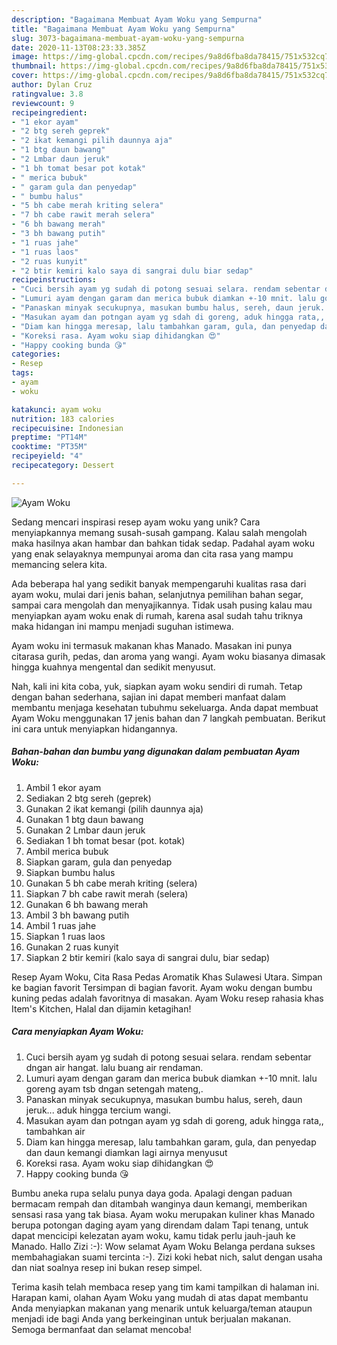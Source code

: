 ```yaml
---
description: "Bagaimana Membuat Ayam Woku yang Sempurna"
title: "Bagaimana Membuat Ayam Woku yang Sempurna"
slug: 3073-bagaimana-membuat-ayam-woku-yang-sempurna
date: 2020-11-13T08:23:33.385Z
image: https://img-global.cpcdn.com/recipes/9a8d6fba8da78415/751x532cq70/ayam-woku-foto-resep-utama.jpg
thumbnail: https://img-global.cpcdn.com/recipes/9a8d6fba8da78415/751x532cq70/ayam-woku-foto-resep-utama.jpg
cover: https://img-global.cpcdn.com/recipes/9a8d6fba8da78415/751x532cq70/ayam-woku-foto-resep-utama.jpg
author: Dylan Cruz
ratingvalue: 3.8
reviewcount: 9
recipeingredient:
- "1 ekor ayam"
- "2 btg sereh geprek"
- "2 ikat kemangi pilih daunnya aja"
- "1 btg daun bawang"
- "2 Lmbar daun jeruk"
- "1 bh tomat besar pot kotak"
- " merica bubuk"
- " garam gula dan penyedap"
- " bumbu halus"
- "5 bh cabe merah kriting selera"
- "7 bh cabe rawit merah selera"
- "6 bh bawang merah"
- "3 bh bawang putih"
- "1 ruas jahe"
- "1 ruas laos"
- "2 ruas kunyit"
- "2 btir kemiri kalo saya di sangrai dulu biar sedap"
recipeinstructions:
- "Cuci bersih ayam yg sudah di potong sesuai selara. rendam sebentar dngan air hangat. lalu buang air rendaman."
- "Lumuri ayam dengan garam dan merica bubuk diamkan +-10 mnit. lalu goreng ayam tsb dngan setengah mateng,."
- "Panaskan minyak secukupnya, masukan bumbu halus, sereh, daun jeruk... aduk hingga tercium wangi."
- "Masukan ayam dan potngan ayam yg sdah di goreng, aduk hingga rata,, tambahkan air"
- "Diam kan hingga meresap, lalu tambahkan garam, gula, dan penyedap dan daun kemangi diamkan lagi airnya menyusut"
- "Koreksi rasa. Ayam woku siap dihidangkan 😍"
- "Happy cooking bunda 😘"
categories:
- Resep
tags:
- ayam
- woku

katakunci: ayam woku 
nutrition: 183 calories
recipecuisine: Indonesian
preptime: "PT14M"
cooktime: "PT35M"
recipeyield: "4"
recipecategory: Dessert

---
```



![Ayam Woku](https://img-global.cpcdn.com/recipes/9a8d6fba8da78415/751x532cq70/ayam-woku-foto-resep-utama.jpg)

Sedang mencari inspirasi resep ayam woku yang unik? Cara menyiapkannya memang susah-susah gampang. Kalau salah mengolah maka hasilnya akan hambar dan bahkan tidak sedap. Padahal ayam woku yang enak selayaknya mempunyai aroma dan cita rasa yang mampu memancing selera kita.

Ada beberapa hal yang sedikit banyak mempengaruhi kualitas rasa dari ayam woku, mulai dari jenis bahan, selanjutnya pemilihan bahan segar, sampai cara mengolah dan menyajikannya. Tidak usah pusing kalau mau menyiapkan ayam woku enak di rumah, karena asal sudah tahu triknya maka hidangan ini mampu menjadi suguhan istimewa.

Ayam woku ini termasuk makanan khas Manado. Masakan ini punya citarasa gurih, pedas, dan aroma yang wangi. Ayam woku biasanya dimasak hingga kuahnya mengental dan sedikit menyusut.


Nah, kali ini kita coba, yuk, siapkan ayam woku sendiri di rumah. Tetap dengan bahan sederhana, sajian ini dapat memberi manfaat dalam membantu menjaga kesehatan tubuhmu sekeluarga. Anda dapat membuat Ayam Woku menggunakan 17 jenis bahan dan 7 langkah pembuatan. Berikut ini cara untuk menyiapkan hidangannya.

<!--inarticleads1-->

##### Bahan-bahan dan bumbu yang digunakan dalam pembuatan Ayam Woku:

1. Ambil 1 ekor ayam
1. Sediakan 2 btg sereh (geprek)
1. Gunakan 2 ikat kemangi (pilih daunnya aja)
1. Gunakan 1 btg daun bawang
1. Gunakan 2 Lmbar daun jeruk
1. Sediakan 1 bh tomat besar (pot. kotak)
1. Ambil  merica bubuk
1. Siapkan  garam, gula dan penyedap
1. Siapkan  bumbu halus
1. Gunakan 5 bh cabe merah kriting (selera)
1. Siapkan 7 bh cabe rawit merah (selera)
1. Gunakan 6 bh bawang merah
1. Ambil 3 bh bawang putih
1. Ambil 1 ruas jahe
1. Siapkan 1 ruas laos
1. Gunakan 2 ruas kunyit
1. Siapkan 2 btir kemiri (kalo saya di sangrai dulu, biar sedap)


Resep Ayam Woku, Cita Rasa Pedas Aromatik Khas Sulawesi Utara. Simpan ke bagian favorit Tersimpan di bagian favorit. Ayam woku dengan bumbu kuning pedas adalah favoritnya di masakan. Ayam Woku resep rahasia khas Item&#39;s Kitchen, Halal dan dijamin ketagihan! 

<!--inarticleads2-->

##### Cara menyiapkan Ayam Woku:

1. Cuci bersih ayam yg sudah di potong sesuai selara. rendam sebentar dngan air hangat. lalu buang air rendaman.
1. Lumuri ayam dengan garam dan merica bubuk diamkan +-10 mnit. lalu goreng ayam tsb dngan setengah mateng,.
1. Panaskan minyak secukupnya, masukan bumbu halus, sereh, daun jeruk... aduk hingga tercium wangi.
1. Masukan ayam dan potngan ayam yg sdah di goreng, aduk hingga rata,, tambahkan air
1. Diam kan hingga meresap, lalu tambahkan garam, gula, dan penyedap dan daun kemangi diamkan lagi airnya menyusut
1. Koreksi rasa. Ayam woku siap dihidangkan 😍
1. Happy cooking bunda 😘


Bumbu aneka rupa selalu punya daya goda. Apalagi dengan paduan bermacam rempah dan ditambah wanginya daun kemangi, memberikan sensasi rasa yang tak biasa. Ayam woku merupakan kuliner khas Manado berupa potongan daging ayam yang direndam dalam Tapi tenang, untuk dapat mencicipi kelezatan ayam woku, kamu tidak perlu jauh-jauh ke Manado. Hallo Zizi :-): Wow selamat Ayam Woku Belanga perdana sukses membahagiakan suami tercinta :-). Zizi koki hebat nich, salut dengan usaha dan niat soalnya resep ini bukan resep simpel. 

Terima kasih telah membaca resep yang tim kami tampilkan di halaman ini. Harapan kami, olahan Ayam Woku yang mudah di atas dapat membantu Anda menyiapkan makanan yang menarik untuk keluarga/teman ataupun menjadi ide bagi Anda yang berkeinginan untuk berjualan makanan. Semoga bermanfaat dan selamat mencoba!
